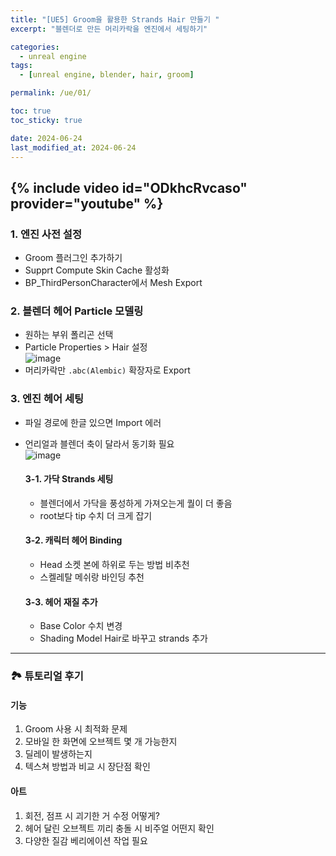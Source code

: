 ```yaml
---
title: "[UE5] Groom을 활용한 Strands Hair 만들기 "
excerpt: "블렌더로 만든 머리카락을 엔진에서 세팅하기"

categories:
  - unreal engine
tags:
  - [unreal engine, blender, hair, groom]

permalink: /ue/01/

toc: true
toc_sticky: true

date: 2024-06-24
last_modified_at: 2024-06-24
---
```


{% include video id="ODkhcRvcaso" provider="youtube" %}   
---  
### 1. 엔진 사전 설정
- Groom 플러그인 추가하기
- Supprt Compute Skin Cache 활성화
- BP_ThirdPersonCharacter에서 Mesh Export   


### 2. 블렌더 헤어 Particle 모델링
- 원하는 부위 폴리곤 선택
- Particle Properties > Hair 설정  
![image](https://github.com/choiiis/minimal-mistakes-choiiis-customized/assets/37493453/c6f1c438-9d82-4987-926a-58b16635b6a4)
- 머리카락만 `.abc(Alembic)` 확장자로 Export   


### 3. 엔진 헤어 세팅
- 파일 경로에 한글 있으면 Import 에러
- 언리얼과 블렌더 축이 달라서 동기화 필요  
![image](https://github.com/choiiis/minimal-mistakes-choiiis-customized/assets/37493453/0eeaca47-eca6-4bf8-891a-5d2c816c0d7a)


  #### 3-1. 가닥 Strands 세팅
  - 블렌더에서 가닥을 풍성하게 가져오는게 퀄이 더 좋음
  - root보다 tip 수치 더 크게 잡기   


  #### 3-2. 캐릭터 헤어 Binding   
  - Head 소켓 본에 하위로 두는 방법 비추천
  - 스켈레탈 메쉬랑 바인딩 추천   

  #### 3-3. 헤어 재질 추가  
  - Base Color 수치 변경
  - Shading Model Hair로 바꾸고 strands 추가

***

### 🏞️ 튜토리얼 후기  
#### 기능  
1. Groom 사용 시 최적화 문제
2. 모바일 한 화면에 오브젝트 몇 개 가능한지
3. 딜레이 발생하는지
4. 텍스쳐 방법과 비교 시 장단점 확인

#### 아트
1. 회전, 점프 시 괴기한 거 수정 어떻게?
2. 헤어 달린 오브젝트 끼리 충돌 시 비주얼 어떤지 확인
3. 다양한 질감 베리에이션 작업 필요  
  
